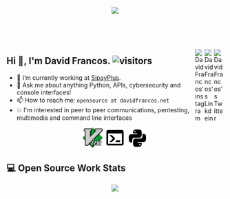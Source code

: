 <p align="center">
  <a href="https://davidfrancos.net">
    <img width="460" src="https://davidfrancos.net/theme/images/logo.png"/>
  </a>
</p>
<br/>
<br/>
<br/>

<a href="https://twitter.com/DavidFrancos" target="_blank" rel="nofollow"><img align="right" alt="David Francos's Twitter" width="22px" src="https://cdn.jsdelivr.net/npm/simple-icons@v3/icons/twitter.svg" /></a><a href="https://www.linkedin.com/in/davidfrancos" target="_blank" rel="nofollow"><img align="right" alt="DavidFrancos's Linkdein" width="22px" src="https://cdn.jsdelivr.net/npm/simple-icons@v3/icons/linkedin.svg" /></a><a href="https://www.instagram.com/david.francos" target="_blank" rel="nofollow"><img align="right" alt="DavidFrancos'instagram" width="22px" src="https://cdn.jsdelivr.net/npm/simple-icons@v3/icons/instagram.svg" /></a>
## Hi :wave:, I'm David Francos. ![visitors](https://visitor-badge.glitch.me/badge?page_id=XayOn.XayOn)

- :telescope: I’m currently working at [SipayPlus](https://sipay.es).
- :speech_balloon: Ask me about anything Python, APIs, cybersecurity and console interfaces!
- :mailbox: How to reach me: `opensource at davidfrancos.net`
- :collision: I'm interested in peer to peer communications, pentesting, multimedia and command line interfaces

<p align=center>
  <img width=48 src="./imgs/vim.svg" width=48/>
  <img width=48 src="./imgs/console.png"/>
  <img width=48 src="./imgs/language-python.png"/>
</p>


## :computer: Open Source Work Stats


<p align="center">
  <a href="https://github.com/anuraghazra/github-readme-stats">
    <img  src="https://github-readme-stats.vercel.app/api?username=xayon&show_icons=true&hide_border=true" />
  </a>
</p>
